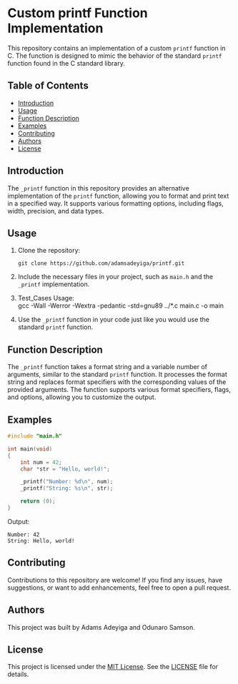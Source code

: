 # Custom printf Function Implementation

This repository contains an implementation of a custom `printf` function in C. The function is designed to mimic the behavior of the standard `printf` function found in the C standard library.

## Table of Contents

- [Introduction](#introduction)
- [Usage](#usage)
- [Function Description](#function-description)
- [Examples](#examples)
- [Contributing](#contributing)
- [Authors](#authors)
- [License](#license)

## Introduction

The `_printf` function in this repository provides an alternative implementation of the `printf` function, allowing you to format and print text in a specified way. It supports various formatting options, including flags, width, precision, and data types.

## Usage

1. Clone the repository:

   ```
   git clone https://github.com/adamsadeyiga/printf.git
   ```

2. Include the necessary files in your project, such as `main.h` and the `_printf` implementation.

3. Test_Cases Usage:<br>
gcc -Wall -Werror -Wextra -pedantic -std=gnu89 ../*.c main.c -o main

4. Use the `_printf` function in your code just like you would use the standard `printf` function.

## Function Description

The `_printf` function takes a format string and a variable number of arguments, similar to the standard `printf` function. It processes the format string and replaces format specifiers with the corresponding values of the provided arguments. The function supports various format specifiers, flags, and options, allowing you to customize the output.

## Examples

```c
#include "main.h"

int main(void)
{
    int num = 42;
    char *str = "Hello, world!";

    _printf("Number: %d\n", num);
    _printf("String: %s\n", str);

    return (0);
}
```

Output:

```
Number: 42
String: Hello, world!
```

## Contributing

Contributions to this repository are welcome! If you find any issues, have suggestions, or want to add enhancements, feel free to open a pull request.

## Authors

This project was built by Adams Adeyiga and Odunaro Samson.

## License

This project is licensed under the [MIT License](LICENSE). See the [LICENSE](LICENSE) file for details.
```



